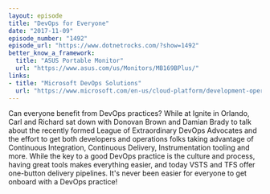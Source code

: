 ```yaml
---
layout: episode
title: "DevOps for Everyone"
date: "2017-11-09"
episode_number: "1492"
episode_url: "https://www.dotnetrocks.com/?show=1492"
better_know_a_framework:
  title: "ASUS Portable Monitor"
  url: "https://www.asus.com/us/Monitors/MB169BPlus/"
links:
- title: "Microsoft DevOps Solutions"
  url: "https://www.microsoft.com/en-us/cloud-platform/development-operations"
---
```


Can everyone benefit from DevOps practices? While at Ignite in Orlando, Carl and Richard sat down with Donovan Brown and Damian Brady to talk about the recently formed League of Extraordinary DevOps Advocates and the effort to get both developers and operations folks taking advantage of Continuous Integration, Continuous Delivery, Instrumentation tooling and more. While the key to a good DevOps practice is the culture and process, having great tools makes everything easier, and today VSTS and TFS offer one-button delivery pipelines. It's never been easier for everyone to get onboard with a DevOps practice!
